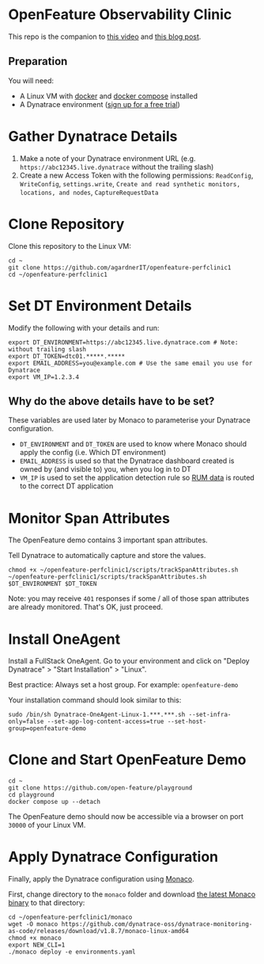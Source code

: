 # OpenFeature Observability Clinic

This repo is the companion to [this video](https://www.youtube.com/watch?v=efP2AqZ4BMg) and [this blog post](https://example.com/TODO).

## Preparation

You will need:

- A Linux VM with [docker](https://docs.docker.com/engine/install/) and [docker compose](https://docs.docker.com/compose/install/linux/) installed
- A Dynatrace environment ([sign up for a free trial](https://dynatrace.com/trial))

# Gather Dynatrace Details
1. Make a note of your Dynatrace environment URL (e.g. `https://abc12345.live.dynatrace` without the trailing slash)
2. Create a new Access Token with the following permissions: `ReadConfig`, `WriteConfig`, `settings.write`, `Create and read synthetic monitors, locations, and nodes`, `CaptureRequestData`

# Clone Repository
Clone this repository to the Linux VM:

```
cd ~
git clone https://github.com/agardnerIT/openfeature-perfclinic1
cd ~/openfeature-perfclinic1
```

# Set DT Environment Details

Modify the following with your details and run:
```
export DT_ENVIRONMENT=https://abc12345.live.dynatrace.com # Note: without trailing slash
export DT_TOKEN=dtc01.*****.*****
export EMAIL_ADDRESS=you@example.com # Use the same email you use for Dynatrace
export VM_IP=1.2.3.4
```

## Why do the above details have to be set?
These variables are used later by Monaco to parameterise your Dynatrace configuration.

- `DT_ENVIRONMENT` and `DT_TOKEN` are used to know where Monaco should apply the config (i.e. Which DT environment)
- `EMAIL_ADDRESS` is used so that the Dynatrace dashboard created is owned by (and visible to) you, when you log in to DT
- `VM_IP` is used to set the application detection rule so [RUM data](https://www.dynatrace.com/support/help/how-to-use-dynatrace/real-user-monitoring) is routed to the correct DT application


# Monitor Span Attributes
The OpenFeature demo contains 3 important span attributes.

Tell Dynatrace to automatically capture and store the values.

```
chmod +x ~/openfeature-perfclinic1/scripts/trackSpanAttributes.sh
~/openfeature-perfclinic1/scripts/trackSpanAttributes.sh $DT_ENVIRONMENT $DT_TOKEN
```

Note: you may receive `401` responses if some / all of those span attributes are already monitored. That's OK, just proceed.

# Install OneAgent
Install a FullStack OneAgent. Go to your environment and click on "Deploy Dynatrace" > "Start Installation" > "Linux".

Best practice: Always set a host group. For example: `openfeature-demo`

Your installation command should look similar to this:
```
sudo /bin/sh Dynatrace-OneAgent-Linux-1.***.***.sh --set-infra-only=false --set-app-log-content-access=true --set-host-group=openfeature-demo
```

# Clone and Start OpenFeature Demo
```
cd ~
git clone https://github.com/open-feature/playground
cd playground
docker compose up --detach
```

The OpenFeature demo should now be accessible via a browser on port `30000` of your Linux VM.

# Apply Dynatrace Configuration

Finally, apply the Dynatrace configuration using [Monaco](https://dynatrace-oss.github.io/dynatrace-monitoring-as-code/).

First, change directory to the `monaco` folder and download [the latest Monaco binary](https://github.com/dynatrace-oss/dynatrace-monitoring-as-code/releases) to that directory:

```
cd ~/openfeature-perfclinic1/monaco
wget -O monaco https://github.com/dynatrace-oss/dynatrace-monitoring-as-code/releases/download/v1.8.7/monaco-linux-amd64
chmod +x monaco
export NEW_CLI=1
./monaco deploy -e environments.yaml
```

